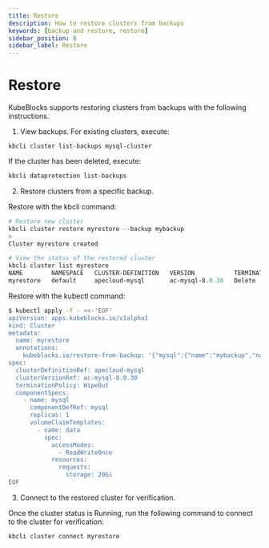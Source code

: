 ```yaml
---
title: Restore
description: How to restore clusters from backups
keywords: [backup and restore, restore]
sidebar_position: 8
sidebar_label: Restore
---
```


# Restore

KubeBlocks supports restoring clusters from backups with the following instructions.

1. View backups.
For existing clusters, execute:

```shell
kbcli cluster list-backups mysql-cluster
```

If the cluster has been deleted, execute:

```bash
kbcli dataprotection list-backups
```

2. Restore clusters from a specific backup.
   
<Tabs>

<TabItem value="kbcli" label="kbcli" default>

Restore with the kbcli command:

```powershell
# Restore new cluster
kbcli cluster restore myrestore --backup mybackup
>
Cluster myrestore created

# View the status of the restored cluster
kbcli cluster list myrestore
NAME        NAMESPACE   CLUSTER-DEFINITION   VERSION           TERMINATION-POLICY   STATUS    CREATED-TIME
myrestore   default     apecloud-mysql       ac-mysql-8.0.30   Delete               Running   Oct 30,2023 16:26 UTC+0800
```

</TabItem>

<TabItem value="kubectl" label="kubectl">

Restore with the kubectl command:

```bash
$ kubectl apply -f - <<-'EOF'
apiVersion: apps.kubeblocks.io/v1alpha1
kind: Cluster
metadata:
  name: myrestore
  annotations:
    kubeblocks.io/restore-from-backup: '{"mysql":{"name":"mybackup","namespace":"default"}}'
spec:
  clusterDefinitionRef: apecloud-mysql
  clusterVersionRef: ac-mysql-8.0.30
  terminationPolicy: WipeOut
  componentSpecs:
    - name: mysql
      componentDefRef: mysql
      replicas: 1
      volumeClaimTemplates:
        - name: data
          spec:
            accessModes:
              - ReadWriteOnce
            resources:
              requests:
                storage: 20Gi
EOF
```

</TabItem>

</Tabs>

3. Connect to the restored cluster for verification.

Once the cluster status is Running, run the following command to connect to the cluster for verification:

```bash
kbcli cluster connect myrestore
```